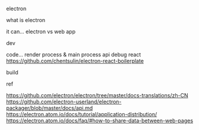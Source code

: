 electron

what is electron

  it can...
  electron vs web app

dev

  code...
  render process & main process
  api
  debug
  react https://github.com/chentsulin/electron-react-boilerplate

build

ref

  https://github.com/electron/electron/tree/master/docs-translations/zh-CN
  https://github.com/electron-userland/electron-packager/blob/master/docs/api.md
  https://electron.atom.io/docs/tutorial/application-distribution/
  https://electron.atom.io/docs/faq/#how-to-share-data-between-web-pages
